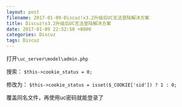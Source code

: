 ```yaml
---
layout: post
filename: 2017-01-09-Discuz!x3.2升级后UC无法登陆解决方案
title: Discuz!x3.2升级后UC无法登陆解决方案
date: 2017-01-09 22:52:58 +0800
categories: Discuz
tags: Discuz
---
```


打开`\uc_server\model\admin.php`

搜索：
`$this->cookie_status = 0;`

修改为：
`$this->cookie_status = isset($_COOKIE['sid']) ? 1 : 0;`

覆盖同名文件，再使用uc密码就能登录了